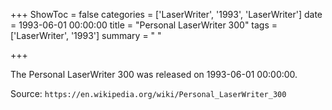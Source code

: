 +++
ShowToc = false
categories = ['LaserWriter', '1993', 'LaserWriter']
date = 1993-06-01 00:00:00
title = "Personal LaserWriter 300"
tags = ['LaserWriter', '1993']
summary = " "

+++

The Personal LaserWriter 300 was released on 1993-06-01 00:00:00.

Source: `https://en.wikipedia.org/wiki/Personal_LaserWriter_300`
